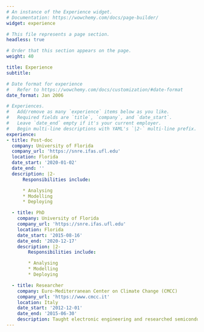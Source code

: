 ```yaml
---
# An instance of the Experience widget.
# Documentation: https://wowchemy.com/docs/page-builder/
widget: experience

# This file represents a page section.
headless: true

# Order that this section appears on the page.
weight: 40

title: Experience
subtitle:

# Date format for experience
#   Refer to https://wowchemy.com/docs/customization/#date-format
date_format: Jan 2006

# Experiences.
#   Add/remove as many `experience` items below as you like.
#   Required fields are `title`, `company`, and `date_start`.
#   Leave `date_end` empty if it's your current employer.
#   Begin multi-line descriptions with YAML's `|2-` multi-line prefix.
experience:
- title: Post-doc 
  company: University of Florida
  company_url: 'https://snre.ifas.ufl.edu'
  location: Florida
  date_start: '2020-01-02'
  date_end: ''
  description: |2-
      Responsibilities include:

      * Analysing
      * Modelling
      * Deploying

  - title: PhD
    company: University of Florida
    company_url: 'https://snre.ifas.ufl.edu'
    location: Florida
    date_start: '2015-08-16'
    date_end: '2020-12-17'
    description: |2-
        Responsibilities include:

        * Analysing
        * Modelling
        * Deploying

  - title: Researcher
    company: Euro-Mediterranean Center on Climate Change (CMCC)
    company_url: 'https://www.cmcc.it'
    location: Italy
    date_start: '2012-12-01'
    date_end: '2015-06-30'
    description: Taught electronic engineering and researched semiconductor physics.
---
```

